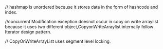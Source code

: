 // hashmap is unordered because it stores data in the form of hashcode and index.

//concurrent Modification exception doesnot occur in copy on write arraylist because it uses two different object,CopyonWriteArraylist internally follow Iterator design pattern.

// CopyOnWriteArrayList uses segment level locking.
